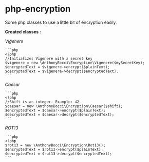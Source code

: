 # php-encryption

Some php classes to use a little bit of encryption easily.

**Created classes :**

*Vigenere*

    ```php
    <?php
    //Initializes Vigenere with a secret key
    $vigenere = new \AnthonyBocci\Encryption\Vigenere($mySecretKey);
    $encryptedText = $vigenere->encrypt($plainText);
    $decryptedText = $vigenere->decrypt($encryptedText);
    ```
    
*Caesar*

    ```php
    <?php
    //Shift is an integer. Example: 42
    $caesar = new \AnthonyBocci\Encryption\Caesar($shift);
    $encryptedText = $caesar->encrypt($plainText);
    $decryptedText = $caesar->decrypt($encryptedText);
    ```
    
*ROT13*

    ```php
    <?php
    $rot13 = new \AnthonyBocci\Encryption\Rot13();
    $encryptedText = $rot13->encrypt($plainText);
    $decryptedText = $rot13->decrypt($encryptedText);
    ```
